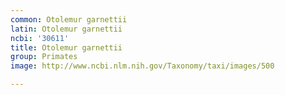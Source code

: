 ```yaml
---
common: Otolemur garnettii
latin: Otolemur garnettii
ncbi: '30611'
title: Otolemur garnettii
group: Primates
image: http://www.ncbi.nlm.nih.gov/Taxonomy/taxi/images/500

---
```

